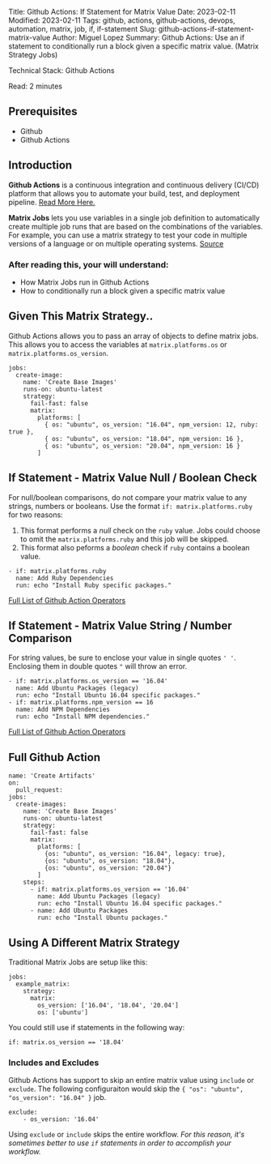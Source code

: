 Title: Github Actions: If Statement for Matrix Value
Date: 2023-02-11
Modified: 2023-02-11
Tags: github, actions, github-actions, devops, automation, matrix, job, if, if-statement 
Slug: github-actions-if-statement-matrix-value
Author: Miguel Lopez
Summary: Github Actions: Use an if statement to conditionally run a block given a specific matrix value. (Matrix Strategy Jobs)

Technical Stack: Github Actions

Read: 2 minutes

## Prerequisites 

- Github
- Github Actions

## Introduction

**Github Actions** is a continuous integration and continuous delivery (CI/CD) platform that allows you to automate your build, test, and deployment pipeline. [Read More Here.](https://docs.github.com/en/actions/learn-github-actions/understanding-github-actions)

**Matrix Jobs** lets you use variables in a single job definition to automatically create multiple job runs that are based on the combinations of the variables. For example, you can use a matrix strategy to test your code in multiple versions of a language or on multiple operating systems. [Source](https://docs.github.com/en/actions/using-jobs/using-a-matrix-for-your-jobs)

### After reading this, your will understand: 

- How Matrix Jobs run in Github Actions
- How to conditionally run a block given a specific matrix value

## Given This Matrix Strategy..

Github Actions allows you to pass an array of objects to define matrix jobs. This allows you to access the variables
at `matrix.platforms.os` or `matrix.platforms.os_version`.

```
jobs:
  create-image:
    name: 'Create Base Images'
    runs-on: ubuntu-latest
    strategy:
      fail-fast: false
      matrix:
        platforms: [ 
          { os: "ubuntu", os_version: "16.04", npm_version: 12, ruby: true }, 
          { os: "ubuntu", os_version: "18.04", npm_version: 16 }, 
          { os: "ubuntu", os_version: "20.04", npm_version: 16 }
        ]
```

## If Statement - Matrix Value Null / Boolean Check

For null/boolean comparisons, do not compare your matrix value to any strings, numbers or booleans. Use the format `if: matrix.platforms.ruby` for two reasons:

1. This format performs a *null* check on the `ruby` value. Jobs could choose to omit the `matrix.platforms.ruby` and this job will be skipped.
2. This format also peforms a *boolean* check if `ruby` contains a boolean value. 

```
- if: matrix.platforms.ruby
  name: Add Ruby Dependencies
  run: echo "Install Ruby specific packages."
```

[Full List of Github Action Operators](https://docs.github.com/en/actions/learn-github-actions/expressions#operators)

## If Statement - Matrix Value String / Number Comparison

For string values, be sure to enclose your value in single quotes `' '`. Enclosing them in double quotes `"` will throw an error. 

```
- if: matrix.platforms.os_version == '16.04'
  name: Add Ubuntu Packages (legacy)
  run: echo "Install Ubuntu 16.04 specific packages."
- if: matrix.platforms.npm_version == 16
  name: Add NPM Dependencies
  run: echo "Install NPM dependencies."
```

[Full List of Github Action Operators](https://docs.github.com/en/actions/learn-github-actions/expressions#operators)

## Full Github Action

```
name: 'Create Artifacts'
on:
  pull_request:
jobs:
  create-images:
    name: 'Create Base Images'
    runs-on: ubuntu-latest
    strategy:
      fail-fast: false
      matrix:
        platforms: [ 
          {os: "ubuntu", os_version: "16.04", legacy: true}, 
          {os: "ubuntu", os_version: "18.04"}, 
          {os: "ubuntu", os_version: "20.04"}
        ]
    steps:
      - if: matrix.platforms.os_version == '16.04'
        name: Add Ubuntu Packages (legacy)
        run: echo "Install Ubuntu 16.04 specific packages."
      - name: Add Ubuntu Packages
        run: echo "Install Ubuntu packages."
```

## Using A Different Matrix Strategy

Traditional Matrix Jobs are setup like this: 

```
jobs:
  example_matrix:
    strategy:
      matrix:
        os_version: ['16.04', '18.04', '20.04']
        os: ['ubuntu']
```

You could still use if statements in the following way:

```
if: matrix.os_version == '18.04'
```

### Includes and Excludes

Github Actions has support to skip an entire matrix value using `include` or `exclude`. The following configuraiton
would skip the `{ "os": "ubuntu", "os_version": "16.04" }` job. 

```
exclude:
    - os_version: '16.04'
```

Using `exclude` or `include` skips the entire workflow. *For this reason, it's sometimes better to use `if` statements in order to accomplish your workflow.*
